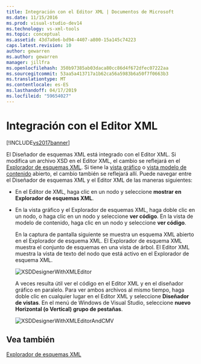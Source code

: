 ```yaml
---
title: Integración con el Editor XML | Documentos de Microsoft
ms.date: 11/15/2016
ms.prod: visual-studio-dev14
ms.technology: vs-xml-tools
ms.topic: conceptual
ms.assetid: 43d7a8e6-bd94-4407-a800-15a145c74223
caps.latest.revision: 10
author: gewarren
ms.author: gewarren
manager: jillfra
ms.openlocfilehash: 350b97385ab03daca80cc86d4f672dfec07222aa
ms.sourcegitcommit: 53aa5a413717a1b62ca56a5983b6a50f7f0663b3
ms.translationtype: MT
ms.contentlocale: es-ES
ms.lasthandoff: 04/17/2019
ms.locfileid: "59654027"
---
```

# <a name="integration-with-xml-editor"></a>Integración con el Editor XML
[!INCLUDE[vs2017banner](../includes/vs2017banner.md)]

El Diseñador de esquemas XML está integrado con el Editor XML. Si modifica un archivo XSD en el Editor XML, el cambio se reflejará en el [Explorador de esquemas XML](../xml-tools/xml-schema-explorer.md). Si tiene la [vista gráfico](../xml-tools/graph-view.md) o [vista modelo de contenido](../xml-tools/content-model-view.md) abierto, el cambio también se reflejará allí. Puede navegar entre el Diseñador de esquemas XML y el Editor XML de las maneras siguientes:  
  
- En el Editor de XML, haga clic en un nodo y seleccione **mostrar en Explorador de esquemas XML**.  
  
- En la vista gráfico y el Explorador de esquemas XML, haga doble clic en un nodo, o haga clic en un nodo y seleccione **ver código**. En la vista de modelo de contenido, haga clic en un nodo y seleccione **ver código**.  
  
  En la captura de pantalla siguiente se muestra un esquema XML abierto en el Explorador de esquema XML. El Explorador de esquema XML muestra el conjunto de esquemas en una vista de árbol. El Editor XML muestra la vista de texto del nodo que está activo en el Explorador de esquema XML.  
  
  ![XSDDesignerWithXMLEditor](../xml-tools/media/xsddesignerwithxmleditor.gif "XSDDesignerWithXMLEditor")  
  
  A veces resulta útil ver el código en el Editor XML y en el diseñador gráfico en paralelo. Para ver ambos archivos al mismo tiempo, haga doble clic en cualquier lugar en el Editor XML y seleccione **Diseñador de vistas**. En el menú de Windows de Visual Studio, seleccione **nuevo Horizontal (o Vertical) grupo de pestañas**.  
  
  ![XSDDesignerWithXMLEditorAndCMV](../xml-tools/media/xsddesignerwithxmleditorandcmv.gif "XSDDesignerWithXMLEditorAndCMV")  
  
## <a name="see-also"></a>Vea también  
 [Explorador de esquemas XML](../xml-tools/xml-schema-explorer.md)
